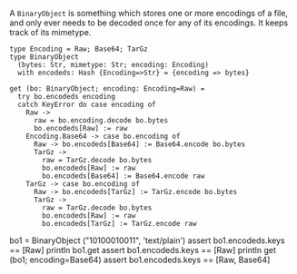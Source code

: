 A `BinaryObject` is something which stores one or more encodings of a file, and only ever needs to be decoded once for any of its encodings. It keeps track of its mimetype.

```llama
type Encoding = Raw; Base64; TarGz
type BinaryObject 
  (bytes: Str, mimetype: Str; encoding: Encoding)
  with encodeds: Hash {Encoding=>Str} = {encoding => bytes}

get (bo: BinaryObject; encoding: Encoding=Raw) = 
  try bo.encodeds encoding
  catch KeyError do case encoding of
    Raw -> 
      raw = bo.encoding.decode bo.bytes
      bo.encodeds[Raw] := raw
    Encoding.Base64 -> case bo.encoding of
      Raw -> bo.encodeds[Base64] := Base64.encode bo.bytes
      TarGz -> 
        raw = TarGz.decode bo.bytes
        bo.encodeds[Raw] := raw
        bo.encodeds[Base64] := Base64.encode raw
    TarGz -> case bo.encoding of
      Raw -> bo.encodeds[TarGz] := TarGz.encode bo.bytes
      TarGz -> 
        raw = TarGz.decode bo.bytes
        bo.encodeds[Raw] := raw
        bo.encodeds[TarGz] := TarGz.encode raw
```

bo1 = BinaryObject ("10100010011", 'text/plain')
assert bo1.encodeds.keys == [Raw]
println bo1.get
assert bo1.encodeds.keys == [Raw]
println get (bo1; encoding=Base64)
assert bo1.encodeds.keys == [Raw, Base64]

